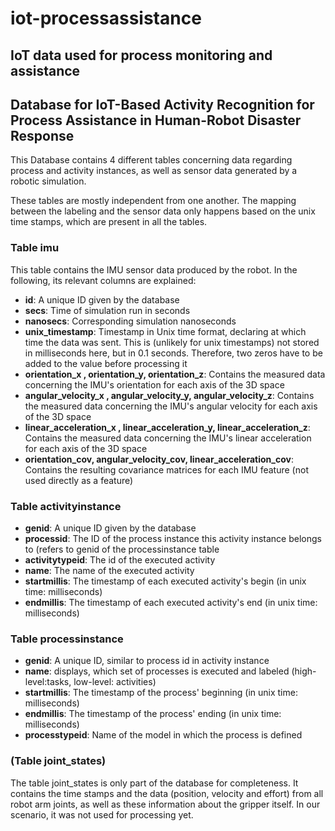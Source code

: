 # iot-processassistance
## IoT data used for process monitoring and assistance

## Database for IoT-Based Activity Recognition for Process Assistance in Human-Robot Disaster Response


This Database contains 4 different tables concerning data regarding process and activity instances, as well as sensor data generated by a robotic simulation. 

These tables are mostly independent from one another. The mapping between the labeling and the sensor data only happens based on the unix time stamps, which are present in all the tables.




### Table imu
This table contains the IMU sensor data produced by the robot. In the following, its relevant columns are explained:
* **id**: A unique ID given by the database
* **secs**: Time of simulation run in seconds
* **nanosecs**: Corresponding simulation nanoseconds
* **unix_timestamp**: Timestamp in Unix time format, declaring at which time the data was sent. This is (unlikely for unix timestamps) not stored in milliseconds here, but in 0.1 seconds. Therefore, two zeros have to be added to the value before processing it
* **orientation_x , orientation_y, orientation_z**: Contains the measured data concerning the IMU's orientation for each axis of the 3D space
* **angular_velocity_x , angular_velocity_y, angular_velocity_z**:  Contains the measured data concerning the IMU's angular velocity for each axis of the 3D space
* **linear_acceleration_x , linear_acceleration_y, linear_acceleration_z**:  Contains the measured data concerning the IMU's linear acceleration for each axis of the 3D space
* **orientation_cov, angular_velocity_cov, linear_acceleration_cov**: Contains the resulting covariance matrices for each IMU feature (not used directly as a feature)

### Table activityinstance
* **genid**: A unique ID given by the database
* **processid**: The ID of the process instance this activity instance belongs to (refers to genid of the processinstance table
* **activitytypeid**: The id of the executed activity
* **name**: The name of the executed activity
* **startmillis**: The timestamp of each executed activity's begin (in unix time: milliseconds)
* **endmillis**: The timestamp of each executed activity's end (in unix time: milliseconds)

### Table processinstance
* **genid**: A unique ID, similar to process id in activity instance 
* **name**: displays, which set of processes is executed and labeled (high-level:tasks, low-level: activities)
* **startmillis**: The timestamp of the process' beginning (in unix time: milliseconds)
* **endmillis**: The timestamp of the process' ending  (in unix time: milliseconds)
* **processtypeid**: Name of the model in which the process is defined


### (Table joint_states)
The table joint_states is only part of the database for completeness.
It contains the time stamps and the data (position, velocity and effort)  from all robot arm joints, as well as these information about the gripper itself. In our scenario, it was not used for processing yet.

